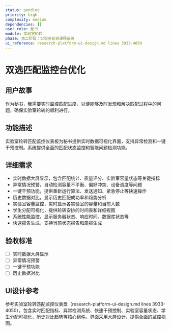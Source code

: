 ```yaml
---
status: pending
priority: high
complexity: medium
dependencies: []
user_role: 秘书
module: 实验室轮转
phase: 第二阶段：实验室轮转课程系统
ui_reference: research-platform-ui-design.md lines 3933-4050
---
```


# 双选匹配监控台优化

## 用户故事
作为秘书，我需要实时监控匹配进度，以便能够及时发现和解决匹配过程中的问题，确保实验室轮转的顺利进行。

## 功能描述
实验室轮转匹配监控仪表板为秘书提供实时数据可视化界面，支持异常检测和一键干预控制。系统提供全面的匹配状态监控和智能问题检测功能。

## 详细需求
- 实时数据大屏显示，包含匹配统计、质量评分、实验室容量状态等关键指标
- 异常情况预警，自动检测容量不平衡、偏好冲突、设备调度等问题
- 一键干预功能，提供重新运行算法、发送通知、紧急停止等快速操作
- 历史数据对比，显示历史匹配成功率和趋势分析
- 实验室容量监控，实时显示各实验室的容量和当前人数
- 学生分配可视化，提供轮转安排的时间表和详细视图
- 系统性能监控，显示服务器状态、响应时间、数据库状态等
- 快速报告生成，支持当前状态报告和周报生成

## 验收标准
- [ ] 实时数据大屏显示
- [ ] 异常情况预警
- [ ] 一键干预功能
- [ ] 历史数据对比

## UI设计参考
参考实验室轮转匹配监控仪表盘（research-platform-ui-design.md lines 3933-4050），包含实时匹配指标、异常检测系统、快速干预控制、实验室容量状态、学生分配可视化、历史对比趋势等核心组件。界面采用大屏设计，提供全面的监控视图。